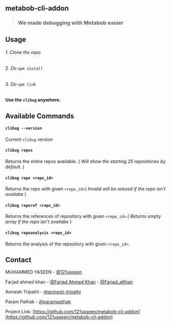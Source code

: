 
 ## metabob-cli-addon

> ### We made debugging with Metabob easier

## Usage

###### 1. Clone the repo
###### 2. Do `npm install`
###### 3. Do `npm link`

#### Use the `clibug` anywhere.

## Available Commands

#### `clibug --version`

Current `clibug` version

#### `clibug repos`
Returns the entire repos available. ( _Will show the starting 25 repositories by default._ )

#### `clibug repo <repo_id>`
Returns the repo with given `<repo_id>`( _Invalid will be retured if the repo isn't availabe_ ) 

#### `clibug reporef <repo_id>`
Returns the references of repository with given `<repo_id>`.( _Returns empty array if the repo isn't availabe_ )

#### `clibug repoanalysis <repo_id>`
Returns the analysis of the repository with given `<repo_id>`. 

## Contact

MUHAMMED YASEEN - [@121yaseen](https://www.linkedin.com/in/121yaseen/) 

Farjad ahmed khan - [@Farjad Ahmed Khan](https://www.linkedin.com/in/farjad-ahmed-khan-538857202/) 
                  - [@Farjad_aKhan](https://twitter.com/Farjad_aKhan)

Avinesh Tripathi - [@avinesh-tripathi](https://www.linkedin.com/in/avinesh-tripathi-a9a615200/) 

Param Pathak - [@parampathak](https://www.linkedin.com/in/parampathak/) 

Project Link: [https://github.com/121yaseen/metabob-cli-addon](https://github.com/121yaseen/metabob-cli-addon)
